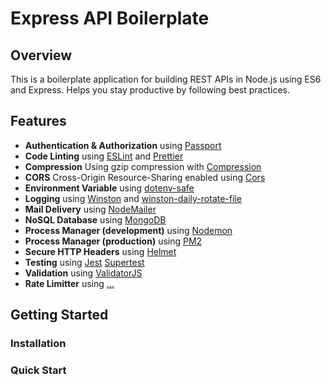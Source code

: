 # Express API Boilerplate

## Overview

This is a boilerplate application for building REST APIs in Node.js using ES6 and Express. Helps you stay productive by following best practices.

## Features
- **Authentication & Authorization** using [Passport](http://www.passportjs.org/)
- **Code Linting** using [ESLint](http://eslint.org) and [Prettier](https://prettier.io/)
- **Compression** Using gzip compression with [Compression](https://github.com/expressjs/compression)
- **CORS** Cross-Origin Resource-Sharing enabled using [Cors](https://github.com/expressjs/cors)
- **Environment Variable** using [dotenv-safe](https://www.npmjs.com/package/dotenv-safe)
- **Logging** using [Winston](https://github.com/winstonjs/winston) and [winston-daily-rotate-file
](https://www.npmjs.com/package/winston-daily-rotate-file)
- **Mail Delivery** using [NodeMailer](...)
- **NoSQL Database** using  [MongoDB](https://www.mongodb.com/)
- **Process Manager (development)** using [Nodemon](https://github.com/remy/nodemon)
- **Process Manager (production)** using [PM2](https://pm2.keymetrics.io/)
- **Secure HTTP Headers** using [Helmet](https://github.com/helmetjs/helmet)
- **Testing** using [Jest](https://jestjs.io/) [Supertest](https://www.npmjs.com/package/supertest) 
- **Validation** using [ValidatorJS](https://github.com/mikeerickson/validatorjs)
- **Rate Limitter** using [...](...)

## Getting Started

### Installation

### Quick Start
